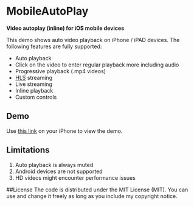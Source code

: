 # MobileAutoPlay
**Video autoplay (inline) for iOS mobile devices**

This demo shows auto video playback on iPhone / iPAD devices. The following features are fully supported:
* Auto playback
* Click on the video to enter regular playback more including audio
* Progressive playback (.mp4 videos)
* [HLS](https://developer.apple.com/streaming/) streaming
* Live streaming
* Inline playback
* Custom controls

## Demo
Use [this link](http://amirch1.github.io/MobileAutoPlay/) on your iPhone to view the demo.

## Limitations
1. Auto playback is always muted
2. Android devices are not supported
3. HD videos might encounter performance issues

##License
The code is distributed under the MIT License (MIT). You can use and change it freely as long as you include my copyright notice.
